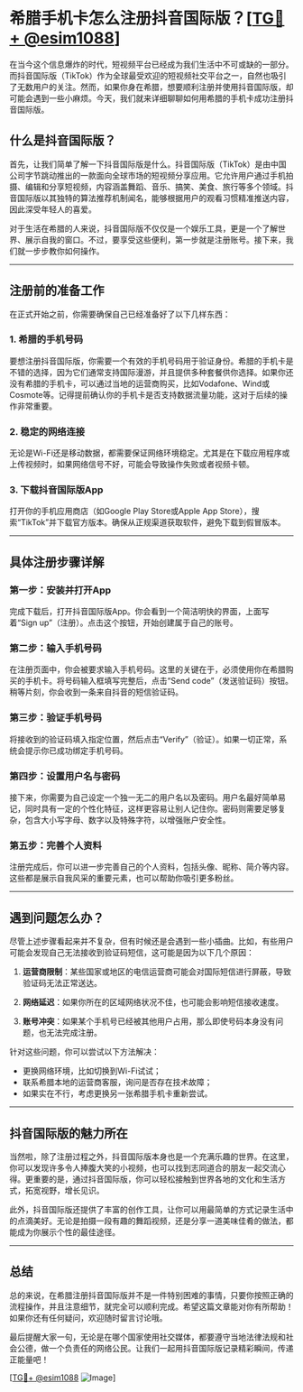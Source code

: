# 希腊手机卡怎么注册抖音国际版？[[TG💪+ @esim1088](https://t.me/s/esim1088)]

在当今这个信息爆炸的时代，短视频平台已经成为我们生活中不可或缺的一部分。而抖音国际版（TikTok）作为全球最受欢迎的短视频社交平台之一，自然也吸引了无数用户的关注。然而，如果你身在希腊，想要顺利注册并使用抖音国际版，却可能会遇到一些小麻烦。今天，我们就来详细聊聊如何用希腊的手机卡成功注册抖音国际版。

## 什么是抖音国际版？

首先，让我们简单了解一下抖音国际版是什么。抖音国际版（TikTok）是由中国公司字节跳动推出的一款面向全球市场的短视频分享应用。它允许用户通过手机拍摄、编辑和分享短视频，内容涵盖舞蹈、音乐、搞笑、美食、旅行等多个领域。抖音国际版以其独特的算法推荐机制闻名，能够根据用户的观看习惯精准推送内容，因此深受年轻人的喜爱。

对于生活在希腊的人来说，抖音国际版不仅仅是一个娱乐工具，更是一个了解世界、展示自我的窗口。不过，要享受这些便利，第一步就是注册账号。接下来，我们就一步步教你如何操作。

---

## 注册前的准备工作

在正式开始之前，你需要确保自己已经准备好了以下几样东西：

### 1. 希腊的手机号码
要想注册抖音国际版，你需要一个有效的手机号码用于验证身份。希腊的手机卡是不错的选择，因为它们通常支持国际漫游，并且提供多种套餐供你选择。如果你还没有希腊的手机卡，可以通过当地的运营商购买，比如Vodafone、Wind或Cosmote等。记得提前确认你的手机卡是否支持数据流量功能，这对于后续的操作非常重要。

### 2. 稳定的网络连接
无论是Wi-Fi还是移动数据，都需要保证网络环境稳定。尤其是在下载应用程序或上传视频时，如果网络信号不好，可能会导致操作失败或者视频卡顿。

### 3. 下载抖音国际版App
打开你的手机应用商店（如Google Play Store或Apple App Store），搜索“TikTok”并下载官方版本。确保从正规渠道获取软件，避免下载到假冒版本。

---

## 具体注册步骤详解

### 第一步：安装并打开App
完成下载后，打开抖音国际版App。你会看到一个简洁明快的界面，上面写着“Sign up”（注册）。点击这个按钮，开始创建属于自己的账号。

### 第二步：输入手机号码
在注册页面中，你会被要求输入手机号码。这里的关键在于，必须使用你在希腊购买的手机卡。将号码输入框填写完整后，点击“Send code”（发送验证码）按钮。稍等片刻，你会收到一条来自抖音的短信验证码。

### 第三步：验证手机号码
将接收到的验证码填入指定位置，然后点击“Verify”（验证）。如果一切正常，系统会提示你已成功绑定手机号码。

### 第四步：设置用户名与密码
接下来，你需要为自己设定一个独一无二的用户名以及密码。用户名最好简单易记，同时具有一定的个性化特征，这样更容易让别人记住你。密码则需要足够复杂，包含大小写字母、数字以及特殊字符，以增强账户安全性。

### 第五步：完善个人资料
注册完成后，你可以进一步完善自己的个人资料，包括头像、昵称、简介等内容。这些都是展示自我风采的重要元素，也可以帮助你吸引更多粉丝。

---

## 遇到问题怎么办？

尽管上述步骤看起来并不复杂，但有时候还是会遇到一些小插曲。比如，有些用户可能会发现自己无法接收到验证码短信，这可能是因为以下几个原因：

1. **运营商限制**：某些国家或地区的电信运营商可能会对国际短信进行屏蔽，导致验证码无法正常送达。
   
2. **网络延迟**：如果你所在的区域网络状况不佳，也可能会影响短信接收速度。

3. **账号冲突**：如果某个手机号已经被其他用户占用，那么即使号码本身没有问题，也无法完成注册。

针对这些问题，你可以尝试以下方法解决：
- 更换网络环境，比如切换到Wi-Fi试试；
- 联系希腊本地的运营商客服，询问是否存在技术故障；
- 如果实在不行，考虑更换另一张希腊手机卡重新尝试。

---

## 抖音国际版的魅力所在

当然啦，除了注册过程之外，抖音国际版本身也是一个充满乐趣的世界。在这里，你可以发现许多令人捧腹大笑的小视频，也可以找到志同道合的朋友一起交流心得。更重要的是，通过抖音国际版，你可以轻松接触到世界各地的文化和生活方式，拓宽视野，增长见识。

此外，抖音国际版还提供了丰富的创作工具，让你可以用最简单的方式记录生活中的点滴美好。无论是拍摄一段有趣的舞蹈视频，还是分享一道美味佳肴的做法，都能成为你展示个性的最佳途径。

---

## 总结

总的来说，在希腊注册抖音国际版并不是一件特别困难的事情，只要你按照正确的流程操作，并且注意细节，就完全可以顺利完成。希望这篇文章能对你有所帮助！如果你还有任何疑问，欢迎随时留言讨论哦。

最后提醒大家一句，无论是在哪个国家使用社交媒体，都要遵守当地法律法规和社会公德，做一个负责任的网络公民。让我们一起用抖音国际版记录精彩瞬间，传递正能量吧！

[[TG💪+ @esim1088](https://t.me/s/esim1088) ![Image](https://i.postimg.cc/4NQfJmqS/Snipaste-2025-05-13-00-14-12.png)]